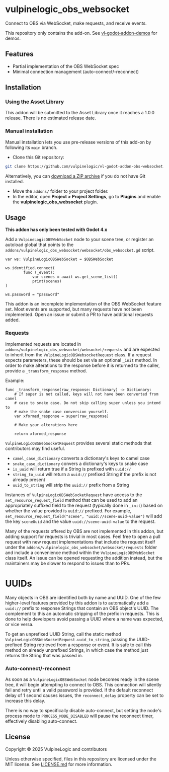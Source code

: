 # vulpinelogic_obs_websocket

Connect to OBS via WebSocket, make requests, and receive events.

This repository only contains the add-on. See [vl-godot-addon-demos](https://github.com/vulpinelogic/vl-godot-addon-demos) for demos.

## Features

- Partial implementation of the OBS WebSocket spec
- Minimal connection management (auto-connect/-reconnect)

## Installation

### Using the Asset Library

This addon will be submitted to the Asset Library once it reaches a 1.0.0 release. There is no estimated release date.

### Manual installation

Manual installation lets you use pre-release versions of this add-on by
following its `main` branch.

- Clone this Git repository:

```bash
git clone https://github.com/vulpinelogic/vl-godot-addon-obs-websocket.git
```

Alternatively, you can
[download a ZIP
archive](https://github.com/vulpinelogic/vl-godot-addon-obs-websocket/archive/master.zip)
if you do not have Git installed.

- Move the `addons/` folder to your project folder.
- In the editor, open **Project > Project Settings**, go to **Plugins**
  and enable the **vulpinelogic_obs_websocket** plugin.

## Usage

**This addon has only been tested with Godot 4.x**

Add a `VulpineLogicOBSWebSocket` node to your scene tree, or register an
autoload global that points to the
`addons/vulpinelogic_obs_websocket/websocket/obs_websocket.gd` script.

```gdscript
var ws: VulpineLogicOBSWebSocket = $OBSWebSocket

ws.identified.connect(
		func (_event):
			var scenes = await ws.get_scene_list()
			print(scenes)
)

ws.password = "password"
```

This addon is an incomplete implementation of the OBS WebSocket feature set.
Most events are supported, but many requests have not been implemented. Open an
issue or submit a PR to have additional requests added.

### Requests

Implemented requests are located in
`addons/vulpinelogic_obs_websocket/websocket/requests` and are expected to
inherit from the `VulpineLogicOBSWebsocketRequest` class. If a request expects
parameters, these should be set via an optional `_init` method. In order to make
alterations to the response before it is returned to the caller, provide a
`_transform_response` method.

Example:

```gdscript
func _transform_response(raw_response: Dictionary) -> Dictionary:
	# If super is not called, keys will not have been converted from camel
	# case to snake case. Do not skip calling super unless you intend to
	# make the snake case conversion yourself.
	var xformed_response = super(raw_response)
	
	# Make your alterations here

	return xformed_response
```

`VulpineLogicOBSWebSocketRequest` provides several static methods that
contributors may find useful.

- `camel_case_dictionary` converts a dictionary's keys to camel case
- `snake_case_dictionary` convers a dictionary's keys to snake case
- `is_uuid` will return true if a String is prefixed with `uuid://`
- `string_to_uuid` will return a `uuid://` prefixed String if the prefix is not
  already present
- `uuid_to_string` will strip the `uuid://` prefix from a String

Instances of `VulpineLogicOBSWebSocketRequest` have access to the
`set_resource_request_field` method that can be used to add an appropriately
suffixed field to the request (typically done in `_init`) based on whether the
value provided is `uuid://` prefixed. For example,
`set_resource_request_field("scene", "uuid://scene-uuid-value")` will add the
key `sceneUuid` and the value `uuid://scene-uuid-value` to the request.

Many of the requests offered by OBS are not implemented in this addon, but adding support for requests is trivial in most cases. Feel free to open a pull request with new request implementations that include the request itself under the `addons/vulpinelogic_obs_websocket/websocket/requests` folder and include a convenience method within the `VulpineLogicOBSWebSocket` class itself. An issue can be opened requesting the addition instead, but the maintainers may be slower to respond to issues than to PRs.

# UUIDs

Many objects in OBS are identified both by name and UUID. One of the few higher-level features provided by this addon is to automatically add a `uuid://` prefix to response Strings that contain an OBS object's UUID. The complement to this an automatic stripping of the prefix in requests. This is done to help developers avoid passing a UUID where a name was expected, or vice versa.

To get an unprefixed UUID String, call the static method `VulpineLogicOBSWebSocketRequest.uuid_to_string`, passing the UUID-prefixed String retrieved from a response or event. It is safe to call this method on already unprefixed Strings, in which case the method just returns the String that was passed in.

### Auto-connect/-reconnect

As soon as a `VulpineLogicOBSWebSocket` node becomes ready in the scene tree, it will begin attempting to connect to OBS. This connection will silently fail and retry until a valid password is provided. If the default reconnect delay of 1 second causes issues, the `reconnect_delay` property can be set to increase this delay.

There is no way to specifically disable auto-connect, but setting the node's process mode to `PROCESS_MODE_DISABLED` will pause the reconnect timer, effectively disabling auto-connect.

## License

Copyright © 2025 VulpineLogic and contributors

Unless otherwise specified, files in this repository are licensed under the
MIT license. See [LICENSE.md](LICENSE.md) for more information.
